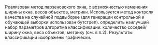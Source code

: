 Реализован метод парзеновского окна, с  возможностью изменения ширины окна, весов объектов, метрики.
Используется метод контроля качества  на  случайной  подвыборке (для генерации контрольной и обучающей выборки использован бутстреп).
определить наилучший набор параметров алгоритма классификации: количество соседей/ширину окна, веса объектов, метрику (см. в п.2). 
Результаты классификации изображены графически. 
